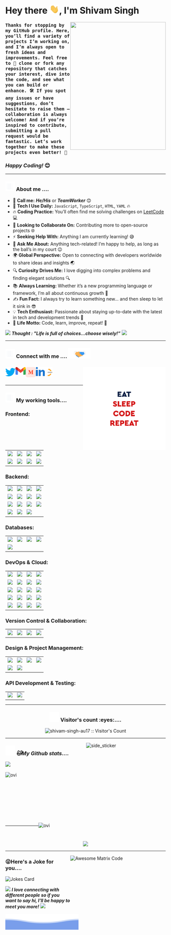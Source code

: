 <h1 align="left" >Hey there <img src="https://github.com/shivam-singh-au17/shivam-singh-au17/blob/main/Images/Hi.gif?raw=true" width="30" />, I'm Shivam Singh </h1>

<img src ="https://media.giphy.com/media/M9gbBd9nbDrOTu1Mqx/giphy.gif" align="right" width="300" height="400" />

<h4><samp><strong>Thanks for stopping by my GitHub profile. Here, you’ll find a variety of projects I’m working on, and I’m always open to fresh ideas and improvements. Feel free to 🌟 clone or fork any repository that catches your interest, dive into the code, and see what you can build or enhance. 🛠️ If you spot any issues or have suggestions, don’t hesitate to raise them – collaboration is always welcome! And if you’re inspired to contribute, submitting a pull request would be fantastic. Let’s work together to make these projects even better! 🚀</strong></samp></h4> 
<h3><i>Happy Coding!</i> 😊</h3>

<hr>

<h3><img src="https://github.com/shivam-singh-au17/shivam-singh-au17/blob/main/Images/line.gif?raw=true" width="30" />&nbsp;About me ....</h3>

- 🧠 **Call me:** ***He/His*** or ***TeamWorker*** 😊   
- 🤔 **Tech I Use Daily:** `JavaScript`, `TypeScript`, `HTML`, `YAML` 🔥  
- 🔥 **Coding Practice:** You’ll often find me solving challenges on [LeetCode](https://leetcode.com/shivam-singh-au17/) 💻   
- 🌱 **Looking to Collaborate On:** Contributing more to open-source projects 🌐  
- ⚡ **Seeking Help With:** Anything I am currently learning! 😅  
- 💬 **Ask Me About:** Anything tech-related! I’m happy to help, as long as the ball’s in my court 😉  
- 🌍 **Global Perspective:** Open to connecting with developers worldwide to share ideas and insights 🌏  
- 🔍 **Curiosity Drives Me:** I love digging into complex problems and finding elegant solutions 🔍
- 📚 **Always Learning:** Whether it’s a new programming language or framework, I’m all about continuous growth 🥰 
- ✍️ **Fun Fact:** I always try to learn something new... and then sleep to let it sink in 😎
- 💡 **Tech Enthusiast:** Passionate about staying up-to-date with the latest in tech and development trends 🔧 
- 🚀 **Life Motto:** Code, learn, improve, repeat! 🔄  

 <img src="https://media.giphy.com/media/gH3LO09IOiZIqePwv9/giphy.gif" width="50" /> <b><i align="center">Thought : "Life is full of choices…choose wisely!”</i></b> <img src="https://media.giphy.com/media/qjqUcgIyRjsl2/giphy.gif" width="50" />

 <hr>

<h3><img src="https://github.com/shivam-singh-au17/shivam-singh-au17/blob/main/Images/line.gif?raw=true" width="30" />&nbsp;Connect with me .... <img src="https://github.com/shivam-singh-au17/shivam-singh-au17/blob/main/Images/handshake.gif?raw=true" width="70" /><h3>

<p>
   <a href="https://twitter.com/SHIVAMSINGH4458">
    <img align="left" src="https://raw.githubusercontent.com/shivam-singh-au17/shivam-singh-au17/5604a09025392c73fc35b8589807b82c3b585d17/Images/twitter.svg" width="32px"  />
  </a>
  <a href="mailto:shivamsingh4458@gmail.com">
    <img align="left" src="https://github.com/shivam-singh-au17/shivam-singh-au17/blob/main/Images/mail.png?raw=true" width="32px"  />
  </a>
 <a href="https://medium.com/@shivamsingh4458">
    <img align="left" src="https://raw.githubusercontent.com/shivam-singh-au17/shivam-singh-au17/5604a09025392c73fc35b8589807b82c3b585d17/Images/medium.svg" width="32px"  />
  </a>
  <a href="https://www.linkedin.com/in/shivam-singh-05050a1a0/">
    <img align="left" src="https://raw.githubusercontent.com/shivam-singh-au17/shivam-singh-au17/5604a09025392c73fc35b8589807b82c3b585d17/Images/linked-in-alt.svg" width="28px" />
  </a>
  <a href="https://leetcode.com/shivam-singh-au17/">
    <img align="left" src="https://github.com/shivam-singh-au17/shivam-singh-au17/blob/main/Images/leetcode.png?raw=true" width="24px"  />
  </a>
</p>

<img src ="https://github.com/shivam-singh-au17/shivam-singh-au17/blob/main/Images/imhd.gif?raw=true" align="right" width="260" height="260" />


<br>
<br>

 <hr>
 <h3><img src="https://github.com/shivam-singh-au17/shivam-singh-au17/blob/main/Images/line.gif?raw=true" width="30" />&nbsp;My working tools....</h3>
<p >
 
### Frontend:
<table>
  <tr>
    <td><img src="https://img.shields.io/badge/html5%20-%23e34f26.svg?&style=for-the-badge&logo=html5&logoColor=white" /></td>
    <td><img src="https://img.shields.io/badge/css3%20-%231572B6.svg?&style=for-the-badge&logo=css3&logoColor=white" /></td>
    <td><img src="https://img.shields.io/badge/javascript%20-%23F7DF1E.svg?&style=for-the-badge&logo=javascript&logoColor=white" /></td>
    <td><img src="https://img.shields.io/badge/typescript%20-%23007ACC.svg?&style=for-the-badge&logo=typescript&logoColor=white" /></td>
  </tr>
  <tr>
    <td><img src="https://img.shields.io/badge/react%20-%2361DAFB.svg?&style=for-the-badge&logo=react&logoColor=black" /></td>
    <td><img src="https://img.shields.io/badge/Bootstrap%20-%237952B3.svg?&style=for-the-badge&logo=Bootstrap&logoColor=white" /></td>
    <td><img src="https://img.shields.io/badge/Sass%20-%23CC6699.svg?&style=for-the-badge&logo=Sass&logoColor=white" /></td>
    <td><img src="https://img.shields.io/badge/Redux.js%20-%23593D88.svg?&style=for-the-badge&logo=Redux&logoColor=white" /></td>
  </tr>
</table>

### Backend:
<table>
  <tr>
    <td><img src="https://img.shields.io/badge/Node.js%20-%23339933.svg?&style=for-the-badge&logo=Node.js&logoColor=white" /></td>
    <td><img src="https://img.shields.io/badge/NestJS%20-%23E0234E.svg?&style=for-the-badge&logo=NestJS&logoColor=white" /></td>
    <td><img src="https://img.shields.io/badge/GraphQL%20-%E10098.svg?&style=for-the-badge&logo=GraphQL&logoColor=white" /></td>
    <td><img src="https://img.shields.io/badge/Apollo%20GraphQL%20-%233E88FF.svg?&style=for-the-badge&logo=Apollo%20GraphQL&logoColor=white" /></td>
  </tr>
  <tr>
    <td><img src="https://img.shields.io/badge/AdonisJs%20-%234284F4.svg?&style=for-the-badge&logo=AdonisJs&logoColor=white" /></td>
    <td><img src="https://img.shields.io/badge/python%20-%233776AB.svg?&style=for-the-badge&logo=python&logoColor=white" /></td>
    <td><img src="https://img.shields.io/badge/Embedded%20JavaScript%20(EJS)%20-%2309B1B1.svg?&style=for-the-badge&logo=EJS&logoColor=white" /></td>
    <td><img src="https://img.shields.io/badge/Socket.io%20-%233E5B99.svg?&style=for-the-badge&logo=Socket.io&logoColor=white" /></td>
  </tr>
  <tr>
    <td><img src="https://img.shields.io/badge/RabbitMQ%20-%23FF6600.svg?&style=for-the-badge&logo=RabbitMQ&logoColor=white" /></td>
    <td><img src="https://img.shields.io/badge/Swagger%20-%2385EA2D.svg?&style=for-the-badge&logo=Swagger&logoColor=black" /></td>
    <td><img src="https://img.shields.io/badge/Cron%20-%234B5D8C.svg?&style=for-the-badge&logo=cron&logoColor=white" /></td>
    <td><img src="https://img.shields.io/badge/Sequelize%20-%234B3B8C.svg?&style=for-the-badge&logo=Sequelize&logoColor=white" /></td>
  </tr>
  <tr>
   <td><img src="https://img.shields.io/badge/express.js-%23404d59.svg?&style=for-the-badge&logo=express&logoColor=%2361DAFB" /></td>
   <td><img src="https://img.shields.io/badge/joi-%233C873A.svg?&style=for-the-badge&logo=node.js&logoColor=white" /></td>
   <td><img src="https://img.shields.io/badge/mongoose-%23880000.svg?&style=for-the-badge&logo=mongodb&logoColor=white" /></td>
  </tr>
</table>

### Databases:
<table>
  <tr>
    <td><img src="https://img.shields.io/badge/MongoDB%20-%2347A248.svg?&style=for-the-badge&logo=MongoDB&logoColor=white" /></td>
    <td><img src="https://img.shields.io/badge/PostgreSQL%20-%23336791.svg?&style=for-the-badge&logo=PostgreSQL&logoColor=white" /></td>
    <td><img src="https://img.shields.io/badge/MySQL%20-%234479A1.svg?&style=for-the-badge&logo=MySQL&logoColor=white" /></td>
    <td><img src="https://img.shields.io/badge/Redis%20-%23DC382D.svg?&style=for-the-badge&logo=Redis&logoColor=white" /></td>
  </tr>
  <tr>
    <td><img src="https://img.shields.io/badge/Amazon%20DynamoDB%20-%23231F20.svg?&style=for-the-badge&logo=Amazon%20DynamoDB&logoColor=white" /></td>
  </tr>
</table>

### DevOps & Cloud:
<table>
  <tr>
    <td><img src="https://img.shields.io/badge/AWS%20-%23232F3E.svg?&style=for-the-badge&logo=AWS&logoColor=white" /></td>
    <td><img src="https://img.shields.io/badge/Amazon%20EC2%20-%23232F3E.svg?&style=for-the-badge&logo=Amazon%20EC2&logoColor=white" /></td>
    <td><img src="https://img.shields.io/badge/AWS%20Lambda%20-%234B3B8C.svg?&style=for-the-badge&logo=AWS%20Lambda&logoColor=white" /></td>
    <td><img src="https://img.shields.io/badge/Amazon%20S3%20-%234B8BBE.svg?&style=for-the-badge&logo=Amazon%20S3&logoColor=white" /></td>
  </tr>
  <tr>
    <td><img src="https://img.shields.io/badge/AWS%20CodeBuild%20-%23F9C24D.svg?&style=for-the-badge&logo=AWS%20CodeBuild&logoColor=white" /></td>
    <td><img src="https://img.shields.io/badge/AWS%20CodePipeline%20-%23E7B94A.svg?&style=for-the-badge&logo=AWS%20CodePipeline&logoColor=white" /></td>
    <td><img src="https://img.shields.io/badge/AWS%20CodeDeploy%20-%234D8D8F.svg?&style=for-the-badge&logo=AWS%20CodeDeploy&logoColor=white" /></td>
    <td><img src="https://img.shields.io/badge/AWS%20SES%20-%23E88D6B.svg?&style=for-the-badge&logo=AWS%20SES&logoColor=white" /></td>
  </tr>
  <tr>
    <td><img src="https://img.shields.io/badge/Amazon%20SQS%20-%230B6F99.svg?&style=for-the-badge&logo=Amazon%20SQS&logoColor=white" /></td>
    <td><img src="https://img.shields.io/badge/Amazon%20Elastic%20Beanstalk%20-%230F9D58.svg?&style=for-the-badge&logo=Amazon%20Elastic%20Beanstalk&logoColor=white" /></td>
    <td><img src="https://img.shields.io/badge/Amazon%20Cognito%20-%23018F74.svg?&style=for-the-badge&logo=Amazon%20Cognito&logoColor=white" /></td>
    <td><img src="https://img.shields.io/badge/AWS%20IAM%20-%23F8C146.svg?&style=for-the-badge&logo=AWS%20IAM&logoColor=white" /></td>
  </tr>
  <tr>
    <td><img src="https://img.shields.io/badge/Docker%20-%232496ED.svg?&style=for-the-badge&logo=Docker&logoColor=white" /></td>
    <td><img src="https://img.shields.io/badge/Kubernetes%20-%23326CE5.svg?&style=for-the-badge&logo=Kubernetes&logoColor=white" /></td>
    <td><img src="https://img.shields.io/badge/Serverless%20-%23FD5750.svg?&style=for-the-badge&logo=Serverless&logoColor=white" /></td>
    <td><img src="https://img.shields.io/badge/Heroku%20-%23430098.svg?&style=for-the-badge&logo=Heroku&logoColor=white" /></td>
  </tr>
  <tr>
    <td><img src="https://img.shields.io/badge/Nginx%20-%23009639.svg?&style=for-the-badge&logo=Nginx&logoColor=white" /></td>
    <td><img src="https://img.shields.io/badge/Netlify%20-%2300C7B7.svg?&style=for-the-badge&logo=Netlify&logoColor=white" /></td>
    <td><img src="https://img.shields.io/badge/Vercel%20-%23000000.svg?&style=for-the-badge&logo=Vercel&logoColor=white" /></td>
    <td><img src="https://img.shields.io/badge/aws%20sns-%23FF9900.svg?&style=for-the-badge&logo=amazon-aws&logoColor=white" /></td>
  </tr>
</table>

### Version Control & Collaboration:
<table>
  <tr>
    <td><img src="https://img.shields.io/badge/Git%20-%23F05033.svg?&style=for-the-badge&logo=Git&logoColor=white" /></td>
    <td><img src="https://img.shields.io/badge/GitHub%20-%23181717.svg?&style=for-the-badge&logo=GitHub&logoColor=white" /></td>
    <td><img src="https://img.shields.io/badge/GitLab%20-%23FC6D26.svg?&style=for-the-badge&logo=GitLab&logoColor=white" /></td>
    <td><img src="https://img.shields.io/badge/BitBucket%20-%2300538A.svg?&style=for-the-badge&logo=BitBucket&logoColor=white" /></td>
  </tr>
</table>

### Design & Project Management:
<table>
   <tr>
    <td><img src="https://img.shields.io/badge/Confluence%20-%23172BF4.svg?&style=for-the-badge&logo=Confluence&logoColor=white" /></td>
    <td><img src="https://img.shields.io/badge/Asana%20-%23FC636B.svg?&style=for-the-badge&logo=Asana&logoColor=white" /></td>
    <td><img src="https://img.shields.io/badge/Miro%20-%23008FFE.svg?&style=for-the-badge&logo=Miro&logoColor=white" /></td>
    <td><img src="https://img.shields.io/badge/Linear%20-%23E2335D.svg?&style=for-the-badge&logo=Linear&logoColor=white" /></td>
  </tr>
  <tr>
    <td><img src="https://img.shields.io/badge/Figma%20-%23F24E1E.svg?&style=for-the-badge&logo=Figma&logoColor=white" /></td>
    <td><img src="https://img.shields.io/badge/Jira%20-%230052CC.svg?&style=for-the-badge&logo=Jira&logoColor=white" /></td>
  </tr>
</table>

### API Development & Testing:
<table>
  <tr>
    <td><img src="https://img.shields.io/badge/Postman%20-%23FF6C37.svg?&style=for-the-badge&logo=Postman&logoColor=white" /></td>
    <td><img src="https://img.shields.io/badge/jest-%23C21325.svg?&style=for-the-badge&logo=jest&logoColor=white" /></td>
  </tr>
</table>


</p>
<hr>


<h3 align="center"><img src="https://github.com/shivam-singh-au17/shivam-singh-au17/blob/main/Images/upline.gif?raw=true" width="30" alt="Git"/>&nbsp;Visitor's count :eyes:....</h3>

<p align="center"><img src="https://profile-counter.glitch.me/{shivam-singh-au17}/count.svg" alt="shivam-singh-au17 :: Visitor's Count" /></p>

<hr>

 <img align="right" width=250px height=250px alt="side_sticker" src="https://media.giphy.com/media/TEnXkcsHrP4YedChhA/giphy.gif" />


<h3><p align="left"> <img src="https://github.com/shivam-singh-au17/shivam-singh-au17/blob/main/Images/upline.gif?raw=true" width="30" alt="Git"/>&nbsp;<i><b>🐱My Github stats....</b></i> </p></h3>

<p align="left" >
<img src="https://github-readme-streak-stats.herokuapp.com/?user=shivam-singh-au17&theme=chartreuse-dark"  />
</p>
 
<p>
<a href="https://github.com/shivam-singh-au17"><span>
<img align="left" src="https://github-readme-stats.vercel.app/api/top-langs?username=shivam-singh-au17&show_icons=true&locale=en&layout=compact&theme=chartreuse-dark" alt="ovi"/>
<img align="right" src="https://github-readme-stats.vercel.app/api?username=shivam-singh-au17&show_icons=true&locale=en&theme=chartreuse-dark" alt="ovi" width="400px"/>
</span></a> </p>

<br/><br/><br/><br/><br/><br/><br/><br/><br/>
<hr clear="both">
 <br/>
<p align="center">
<a href="https://github.com/shivam-singh-au17"><span>
<img align="center" src="https://github-profile-summary-cards.vercel.app/api/cards/profile-details?username=shivam-singh-au17&theme=dracula" />
</span></a> </p>

<hr clear="both">

<img src = 'https://github.com/MarikIshtar007/MarikIshtar007/blob/master/images/matrix.gif' alt = 'Awesome Matrix Code' align='right' height=180px width="300px"/>

### 😜Here's a Joke for you....
<img src="https://readme-jokes.vercel.app/api" alt="Jokes Card" />

<img src="https://media.giphy.com/media/LnQjpWaON8nhr21vNW/giphy.gif" width="60"> <em><b>**I love connecting with different people</b> so if you want to say <b>hi, I'll be happy to meet you more!**</b></em> <img src="https://media.giphy.com/media/7j2hfyeVcDtf2/giphy.gif" width="50" />
  
![](https://github.com/amandewatnitrr/amandewatnitrr/blob/main/imgs/bottom_header.svg)
